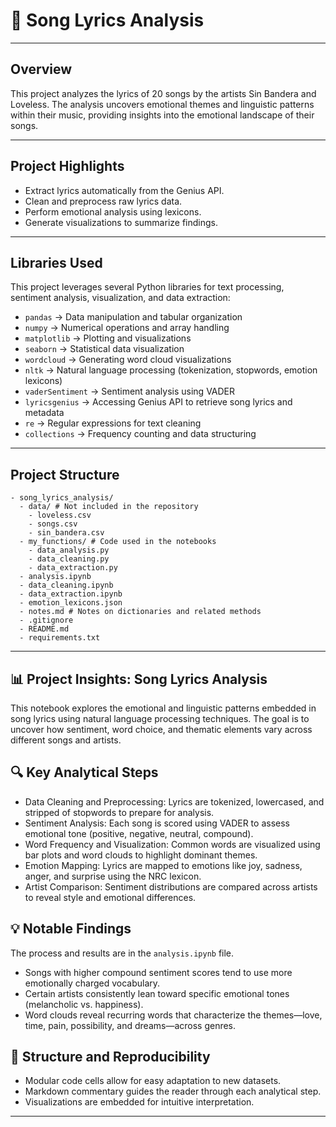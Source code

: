 # 🎵 Song Lyrics Analysis

---

## Overview

This project analyzes the lyrics of 20 songs by the artists Sin Bandera and Loveless. The analysis uncovers emotional themes and linguistic patterns within their music, providing insights into the emotional landscape of their songs.

---

## Project Highlights

- Extract lyrics automatically from the Genius API.
- Clean and preprocess raw lyrics data.
- Perform emotional analysis using lexicons.
- Generate visualizations to summarize findings.

---

## Libraries Used
This project leverages several Python libraries for text processing, sentiment analysis, visualization, and data extraction:

- `pandas` → Data manipulation and tabular organization
- `numpy`	→ Numerical operations and array handling
- `matplotlib` →	Plotting and visualizations
- `seaborn` →	Statistical data visualization
- `wordcloud` →	Generating word cloud visualizations
- `nltk` →	Natural language processing (tokenization, stopwords, emotion lexicons)
- `vaderSentiment` →	Sentiment analysis using VADER
- `lyricsgenius` →	Accessing Genius API to retrieve song lyrics and metadata
- `re` →	Regular expressions for text cleaning
- `collections` →	Frequency counting and data structuring

---

## Project Structure
```text
- song_lyrics_analysis/
  - data/ # Not included in the repository
    - loveless.csv
    - songs.csv
    - sin_bandera.csv
  - my_functions/ # Code used in the notebooks
    - data_analysis.py
    - data_cleaning.py
    - data_extraction.py
  - analysis.ipynb
  - data_cleaning.ipynb
  - data_extraction.ipynb
  - emotion_lexicons.json
  - notes.md # Notes on dictionaries and related methods
  - .gitignore
  - README.md
  - requirements.txt
```

---

## 📊 Project Insights: Song Lyrics Analysis
This notebook explores the emotional and linguistic patterns embedded in song lyrics using natural language processing techniques. The goal is to uncover how sentiment, word choice, and thematic elements vary across different songs and artists.

## 🔍 Key Analytical Steps
- Data Cleaning and Preprocessing: Lyrics are tokenized, lowercased, and stripped of stopwords to prepare for analysis.
- Sentiment Analysis: Each song is scored using VADER to assess emotional tone (positive, negative, neutral, compound).
- Word Frequency and Visualization: Common words are visualized using bar plots and word clouds to highlight dominant themes.
- Emotion Mapping: Lyrics are mapped to emotions like joy, sadness, anger, and surprise using the NRC lexicon.
- Artist Comparison: Sentiment distributions are compared across artists to reveal style and emotional differences.

## 💡 Notable Findings
The process and results are in the `analysis.ipynb` file.
- Songs with higher compound sentiment scores tend to use more emotionally charged vocabulary.
- Certain artists consistently lean toward specific emotional tones (melancholic vs. happiness).
- Word clouds reveal recurring words that characterize the themes—love, time, pain, possibility, and dreams—across genres.

## 📁 Structure and Reproducibility
- Modular code cells allow for easy adaptation to new datasets.
- Markdown commentary guides the reader through each analytical step.
- Visualizations are embedded for intuitive interpretation.

---
